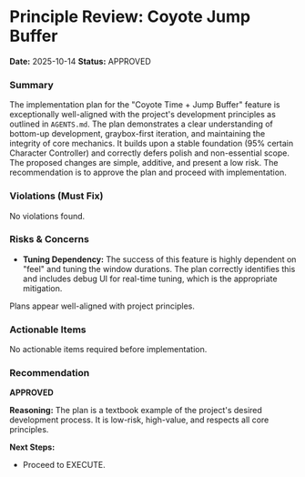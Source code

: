 # Principle Review: Coyote Jump Buffer

**Date:** 2025-10-14
**Status:** APPROVED

### Summary

The implementation plan for the "Coyote Time + Jump Buffer" feature is exceptionally well-aligned with the project's development principles as outlined in `AGENTS.md`. The plan demonstrates a clear understanding of bottom-up development, graybox-first iteration, and maintaining the integrity of core mechanics. It builds upon a stable foundation (95% certain Character Controller) and correctly defers polish and non-essential scope. The proposed changes are simple, additive, and present a low risk. The recommendation is to approve the plan and proceed with implementation.

### Violations (Must Fix)

No violations found.

### Risks & Concerns

- **Tuning Dependency:** The success of this feature is highly dependent on "feel" and tuning the window durations. The plan correctly identifies this and includes debug UI for real-time tuning, which is the appropriate mitigation.

Plans appear well-aligned with project principles.

### Actionable Items

No actionable items required before implementation.

### Recommendation

**APPROVED**

**Reasoning:** The plan is a textbook example of the project's desired development process. It is low-risk, high-value, and respects all core principles.

**Next Steps:**
- Proceed to EXECUTE.
